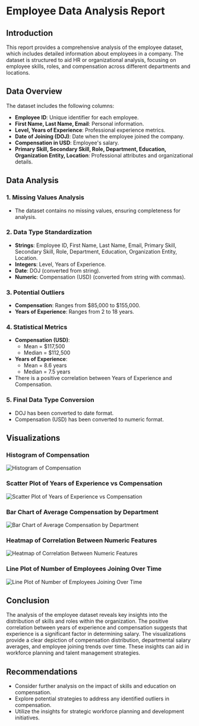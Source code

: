 # Employee Data Analysis Report

## Introduction
This report provides a comprehensive analysis of the employee dataset, which includes detailed information about employees in a company. The dataset is structured to aid HR or organizational analysis, focusing on employee skills, roles, and compensation across different departments and locations.

## Data Overview
The dataset includes the following columns:
- **Employee ID**: Unique identifier for each employee.
- **First Name, Last Name, Email**: Personal information.
- **Level, Years of Experience**: Professional experience metrics.
- **Date of Joining (DOJ)**: Date when the employee joined the company.
- **Compensation in USD**: Employee's salary.
- **Primary Skill, Secondary Skill, Role, Department, Education, Organization Entity, Location**: Professional attributes and organizational details.

## Data Analysis

### 1. Missing Values Analysis
- The dataset contains no missing values, ensuring completeness for analysis.

### 2. Data Type Standardization
- **Strings**: Employee ID, First Name, Last Name, Email, Primary Skill, Secondary Skill, Role, Department, Education, Organization Entity, Location.
- **Integers**: Level, Years of Experience.
- **Date**: DOJ (converted from string).
- **Numeric**: Compensation (USD) (converted from string with commas).

### 3. Potential Outliers
- **Compensation**: Ranges from $85,000 to $155,000.
- **Years of Experience**: Ranges from 2 to 18 years.

### 4. Statistical Metrics
- **Compensation (USD)**: 
  - Mean = $117,500
  - Median = $112,500
- **Years of Experience**: 
  - Mean = 8.6 years
  - Median = 7.5 years
- There is a positive correlation between Years of Experience and Compensation.

### 5. Final Data Type Conversion
- DOJ has been converted to date format.
- Compensation (USD) has been converted to numeric format.

## Visualizations

### Histogram of Compensation
![Histogram of Compensation](graphs/compensation_histogram.png)

### Scatter Plot of Years of Experience vs Compensation
![Scatter Plot of Years of Experience vs Compensation](graphs/experience_vs_compensation.png)

### Bar Chart of Average Compensation by Department
![Bar Chart of Average Compensation by Department](graphs/avg_compensation_by_department.png)

### Heatmap of Correlation Between Numeric Features
![Heatmap of Correlation Between Numeric Features](graphs/correlation_heatmap.png)

### Line Plot of Number of Employees Joining Over Time
![Line Plot of Number of Employees Joining Over Time](graphs/employees_joining_over_time.png)

## Conclusion
The analysis of the employee dataset reveals key insights into the distribution of skills and roles within the organization. The positive correlation between years of experience and compensation suggests that experience is a significant factor in determining salary. The visualizations provide a clear depiction of compensation distribution, departmental salary averages, and employee joining trends over time. These insights can aid in workforce planning and talent management strategies.

## Recommendations
- Consider further analysis on the impact of skills and education on compensation.
- Explore potential strategies to address any identified outliers in compensation.
- Utilize the insights for strategic workforce planning and development initiatives.
```